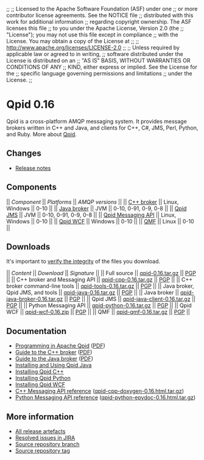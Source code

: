 ;;
;; Licensed to the Apache Software Foundation (ASF) under one
;; or more contributor license agreements.  See the NOTICE file
;; distributed with this work for additional information
;; regarding copyright ownership.  The ASF licenses this file
;; to you under the Apache License, Version 2.0 (the
;; "License"); you may not use this file except in compliance
;; with the License.  You may obtain a copy of the License at
;; 
;;   http://www.apache.org/licenses/LICENSE-2.0
;; 
;; Unless required by applicable law or agreed to in writing,
;; software distributed under the License is distributed on an
;; "AS IS" BASIS, WITHOUT WARRANTIES OR CONDITIONS OF ANY
;; KIND, either express or implied.  See the License for the
;; specific language governing permissions and limitations
;; under the License.
;;

# Qpid 0.16

Qpid is a cross-platform AMQP messaging system.  It provides message
brokers written in C++ and Java, and clients for C++, C#, JMS, Perl,
Python, and Ruby.  More about [Qpid](@site-url@/index.html).

## Changes

 - [Release notes](release-notes.html)

## Components

  || *Component* || *Platforms* || *AMQP versions* ||
  || [C++ broker](@site-url@/components/cpp-broker/index.html) || Linux, Windows || 0-10 ||
  || [Java broker](@site-url@/components/java-broker/index.html) || JVM || 0-10, 0-91, 0-9, 0-8 ||
  || [Qpid JMS](@site-url@/components/qpid-jms/index.html) || JVM || 0-10, 0-91, 0-9, 0-8 ||
  || [Qpid Messaging API](@site-url@/components/messaging-api/index.html) || Linux, Windows || 0-10 ||
  || [Qpid WCF](@site-url@/components/qpid-wcf/index.html) || Windows || 0-10 ||
  || [QMF](@site-url@/components/qmf/index.html) || Linux || 0-10 ||

## Downloads

It's important to [verify the
integrity](@site-url@/download.html#verify-what-you-download) of the
files you download.

  || *Content* || *Download* || *Signature* ||
  || Full source || [qpid-0.16.tar.gz](http://archive.apache.org/dist/qpid/0.16/qpid-0.16.tar.gz) || [PGP](http://archive.apache.org/dist/qpid/0.16/qpid-0.16.tar.gz.asc) ||
  || C++ broker and Messaging API || [qpid-cpp-0.16.tar.gz](http://archive.apache.org/dist/qpid/0.16/qpid-cpp-0.16.tar.gz) || [PGP](http://archive.apache.org/dist/qpid/0.16/qpid-cpp-0.16.tar.gz.asc) ||
  || C++ broker command-line tools || [qpid-tools-0.16.tar.gz](http://archive.apache.org/dist/qpid/0.16/qpid-tools-0.16.tar.gz) || [PGP](http://archive.apache.org/dist/qpid/0.16/qpid-tools-0.16.tar.gz.asc) ||
  || Java broker, Qpid JMS, and tools || [qpid-java-0.16.tar.gz](http://archive.apache.org/dist/qpid/0.16/qpid-java-0.16.tar.gz) || [PGP](http://archive.apache.org/dist/qpid/0.16/qpid-java-0.16.tar.gz.asc) ||
  || Java broker || [qpid-java-broker-0.16.tar.gz](http://archive.apache.org/dist/qpid/0.16/qpid-java-broker-0.16.tar.gz) || [PGP](http://archive.apache.org/dist/qpid/0.16/qpid-java-broker-0.16.tar.gz.asc) ||
  || Qpid JMS || [qpid-java-client-0.16.tar.gz](http://archive.apache.org/dist/qpid/0.16/qpid-java-client-0.16.tar.gz) || [PGP](http://archive.apache.org/dist/qpid/0.16/qpid-java-client-0.16.tar.gz.asc) ||
  || Python Messaging API || [qpid-python-0.16.tar.gz](http://archive.apache.org/dist/qpid/0.16/qpid-python-0.16.tar.gz) || [PGP](http://archive.apache.org/dist/qpid/0.16/qpid-python-0.16.tar.gz.asc) ||
  || Qpid WCF || [qpid-wcf-0.16.zip](http://archive.apache.org/dist/qpid/0.16/qpid-wcf-0.16.zip) || [PGP](http://archive.apache.org/dist/qpid/0.16/qpid-wcf-0.16.zip.asc) ||
  || QMF || [qpid-qmf-0.16.tar.gz](http://archive.apache.org/dist/qpid/0.16/qpid-qmf-0.16.tar.gz) || [PGP](http://archive.apache.org/dist/qpid/0.16/qpid-qmf-0.16.tar.gz.asc) ||

## Documentation

 - [Programming in Apache Qpid](http://qpid.apache.org/books/0.16/Programming-In-Apache-Qpid/html/index.html) ([PDF](http://qpid.apache.org/books/0.16/Programming-In-Apache-Qpid/pdf/Programming-In-Apache-Qpid.pdf))
 - [Guide to the C++ broker](http://qpid.apache.org/books/0.16/AMQP-Messaging-Broker-CPP-Book/html/index.html) ([PDF](http://qpid.apache.org/books/0.16/AMQP-Messaging-Broker-CPP-Book/pdf/AMQP-Messaging-Broker-CPP-Book.pdf))
 - [Guide to the Java broker](http://qpid.apache.org/books/0.16/AMQP-Messaging-Broker-Java-Book/html/index.html) ([PDF](http://qpid.apache.org/books/0.16/AMQP-Messaging-Broker-Java-Book/pdf/AMQP-Messaging-Broker-Java-Book.pdf))
 - [Installing and Using Qpid Java](https://cwiki.apache.org/qpid/getting-started-guide.html)
 - [Installing Qpid C++](http://svn.apache.org/repos/asf/qpid/tags/0.16/qpid/cpp/INSTALL)
 - [Installing Qpid Python](http://svn.apache.org/repos/asf/qpid/tags/0.16/qpid/python/README.txt)
 - [Installing Qpid WCF](http://svn.apache.org/repos/asf/qpid/tags/0.16/qpid/wcf/ReadMe.txt)
 - [C++ Messaging API reference](http://qpid.apache.org/apis/0.16/cpp/html/index.html) ([qpid-cpp-doxygen-0.16.html.tar.gz](http://qpid.apache.org/apis/0.16/cpp/qpid-cpp-doxygen-0.16.html.tar.gz))
 - [Python Messaging API reference](http://qpid.apache.org/apis/0.16/python/html/index.html) ([qpid-python-epydoc-0.16.html.tar.gz](http://qpid.apache.org/apis/0.16/python/qpid-python-epydoc-0.16.html.tar.gz))

## More information

 - [All release artefacts](http://www.apache.org/dyn/closer.cgi/qpid/0.16)
 - [Resolved issues in JIRA](https://issues.apache.org/jira/issues/?jql=project+%3D+QPID+AND+fixVersion+in+%28%270.15%27%2C+%270.16%27%29+ORDER+BY+priority+DESC)
 - [Source repository branch](https://svn.apache.org/repos/asf/qpid/branches/0.16)
 - [Source repository tag](https://svn.apache.org/repos/asf/qpid/tags/0.16)
